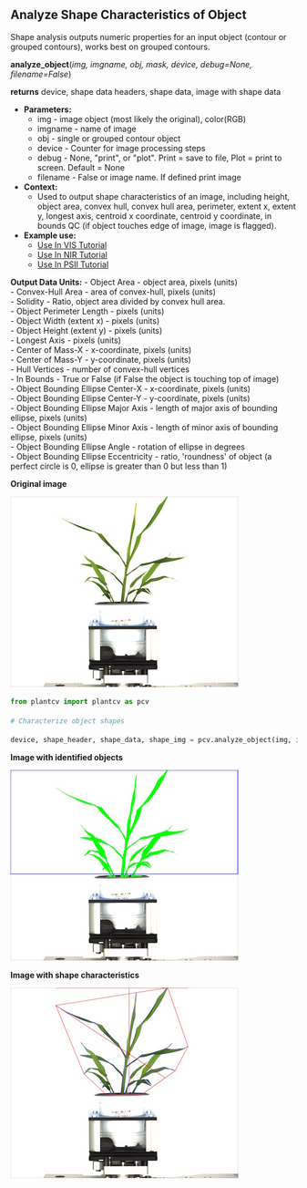 ## Analyze Shape Characteristics of Object

Shape analysis outputs numeric properties for an input object (contour or grouped contours), works best on grouped contours.
 
**analyze_object**(*img, imgname, obj, mask, device, debug=None, filename=False*)

**returns** device, shape data headers, shape data, image with shape data

- **Parameters:**
    - img - image object (most likely the original), color(RGB)
    - imgname - name of image
    - obj - single or grouped contour object
    - device - Counter for image processing steps
    - debug - None, "print", or "plot". Print = save to file, Plot = print to screen. Default = None 
    - filename - False or image name. If defined print image
- **Context:**
    - Used to output shape characteristics of an image, including height, object area, convex hull, convex hull area, perimeter, extent x, extent y, longest axis, centroid x coordinate, centroid y coordinate, in bounds QC (if object touches edge of image, image is flagged). 
- **Example use:**
    - [Use In VIS Tutorial](vis_tutorial.md)
    - [Use In NIR Tutorial](nir_tutorial.md)
    - [Use In PSII Tutorial](psII_tutorial.md) 
    
**Output Data Units:** 
    - Object Area - object area, pixels (units)  
    - Convex-Hull Area - area of convex-hull, pixels (units)  
    - Solidity - Ratio, object area divided by convex hull area.  
    - Object Perimeter Length - pixels (units)  
    - Object Width (extent x) - pixels (units)  
    - Object Height (extent y) - pixels (units)  
    - Longest Axis - pixels (units)  
    - Center of Mass-X - x-coordinate, pixels (units)  
    - Center of Mass-Y - y-coordinate, pixels (units)  
    - Hull Vertices - number of convex-hull vertices  
    - In Bounds - True or False (if False the object is touching top of image)  
    - Object Bounding Ellipse Center-X - x-coordinate, pixels (units)  
    - Object Bounding Ellipse Center-Y - y-coordinate, pixels (units)  
    - Object Bounding Ellipse Major Axis - length of major axis of bounding ellipse, pixels (units)  
    - Object Bounding Ellipse Minor Axis - length of minor axis of bounding ellipse, pixels (units)  
    - Object Bounding Ellipse Angle - rotation of ellipse in degrees  
    - Object Bounding Ellipse Eccentricity - ratio, 'roundness' of object (a perfect circle is 0, ellipse is greater than 0 but less than 1)  
    
**Original image**

![Screenshot](img/documentation_images/analyze_shape/original_image.jpg)

```python
from plantcv import plantcv as pcv

# Characterize object shapes
    
device, shape_header, shape_data, shape_img = pcv.analyze_object(img, imgname, objects, mask, device, debug="print", "/home/malia/setaria_shape_img.png")
```

**Image with identified objects**

![Screenshot](img/documentation_images/analyze_shape/objects_on_image.jpg)

**Image with shape characteristics**

![Screenshot](img/documentation_images/analyze_shape/shapes_on_image.jpg)
